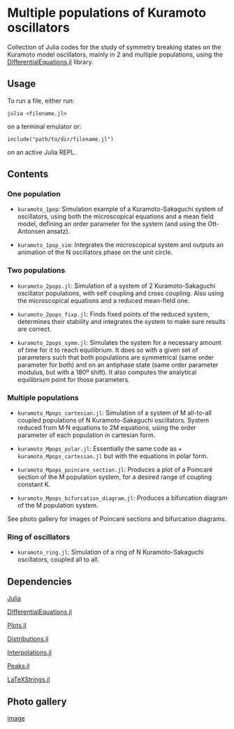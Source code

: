 # Multiple populations of Kuramoto oscillators

Collection of Julia codes for the study of symmetry breaking states on the Kuramoto model oscillators, mainly in 2 and multiple populations, using the [DifferentialEquations.jl](https://github.com/SciML/DifferentialEquations.jl) library.

## Usage

To run a file, either run:

```
julia <filename.jl>
```
on a terminal emulator or:
```
include("path/to/dir/filename.jl")
```
on an active Julia REPL.
## Contents
### One population
+ `kuramoto_1pop`: Simulation example of a Kuramoto-Sakaguchi system of oscillators, using both the microscopical equations and a mean field model, defining an order parameter for the system (and using the Ott-Antonsen ansatz).

+ `kuramoto_1pop_sim`: Integrates the microscopical system and outputs an animation of the N oscillators phase on the unit circle.

### Two populations
+ `kuramoto_2pops.jl`: Simulation of a system of 2 Kuramoto-Sakaguchi oscillator populations, with self coupling and cross coupling. Also using the microscopical equations and a reduced mean-field one.

+ `kuramoto_2pops_fixp.jl`: Finds fixed points of the reduced system, determines their stability and integrates the system to make sure results are correct. 

+ `kuramoto_2pops_symm.jl`: Simulates the system for a necessary amount of time for it to reach equilibrium. It does so with a given set of parameters such that both populations are symmetrical (same order parameter for both) and on an antiphase state (same order parameter modulus, but with a 180º shift).
It also computes the analytical equilibrium point for those parameters. 

### Multiple populations 
+ `kuramoto_Mpops_cartesian.jl`: Simulation of a system of M all-to-all coupled populations of N Kuramoto-Sakaguchi oscillators. System reduced from M·N equations to 2M equations, using the order parameter of each population in cartesian form.
+ `kuramoto_Mpops_polar.jl`: Essentially the same code as + `kuramoto_Mpops_cartesian.jl` but with the equations in polar form.

+ `kuramoto_Mpops_poincare_section.jl`: Produces a plot of a Poincaré section of the M population system, for a desired range of coupling constant K.

+ `kuramoto_Mpops_bifurcation_diagram.jl`: Produces a bifurcation diagram of the M population system. 

See photo gallery for images of Poincaré sections and bifurcation diagrams.
### Ring of oscillators
+ `kuramoto_ring.jl`: Simulation of a ring of N Kuramoto-Sakaguchi oscillators, coupled all to all. 

## Dependencies 
[Julia](https://github.com/JuliaLang/julia)

[DifferentialEquations.jl](https://github.com/SciML/DifferentialEquations.jl)

[Plots.jl](https://github.com/JuliaPlots/Plots.jl)

[Distributions.jl](https://github.com/JuliaStats/Distributions.jl)

[Interpolations.jl](https://github.com/JuliaMath/Interpolations.jl)

[Peaks.jl](https://github.com/halleysfifthinc/Peaks.jl)

[LaTeXStrings.jl](https://github.com/stevengj/LaTeXStrings.jl)

## Photo gallery

[image](https:github.com/pol-floriach/kuramoto-multiple-pops/gallery/1-pop/kuramoto_order_parameter.png?raw=true)
